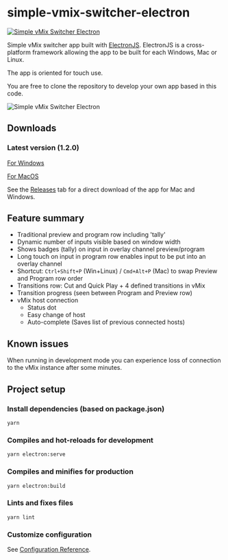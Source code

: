 # simple-vmix-switcher-electron

[![Simple vMix Switcher Electron](https://img.shields.io/github/downloads/jensstigaard/simple-vmix-switcher-electron/total.svg)]()

Simple vMix switcher app built with [ElectronJS](https://electronjs.org). ElectronJS is a cross-platform framework allowing the app to be built for each Windows, Mac or Linux. 

The app is oriented for touch use.

You are free to clone the repository to develop your own app based in this code.

![Simple vMix Switcher Electron](./readme_assets/overview_030.png "Application overview")

## Downloads
### Latest version (1.2.0)
[For Windows](../../releases/download/v1.2.0/Simple.vMix.Switcher.Electron.Setup.1.2.0.exe)

[For MacOS](../../releases/download/v1.2.0/Simple.vMix.Switcher.Electron-1.2.0.dmg)


See the [Releases](../../releases) tab for a direct download of the app for Mac and Windows.

## Feature summary
 - Traditional preview and program row including 'tally'
 - Dynamic number of inputs visible based on window width
 - Shows badges (tally) on input in overlay channel preview/program
 - Long touch on input in program row enables input to be put into an overlay channel
 - Shortcut: `Ctrl+Shift+P` (Win+Linux) / `Cmd+Alt+P` (Mac) to swap Preview and Program row order
 - Transitions row: Cut and Quick Play + 4 defined transitions in vMix
 - Transition progress (seen between Program and Preview row)
 - vMix host connection
   * Status dot
   * Easy change of host
   * Auto-complete (Saves list of previous connected hosts)


## Known issues
When running in development mode you can experience loss of connection to the vMix instance after some minutes.

## Project setup
### Install dependencies (based on package.json)
```
yarn
```

### Compiles and hot-reloads for development
```
yarn electron:serve
```

### Compiles and minifies for production
```
yarn electron:build
```

### Lints and fixes files
```
yarn lint
```

### Customize configuration
See [Configuration Reference](https://cli.vuejs.org/config/).
